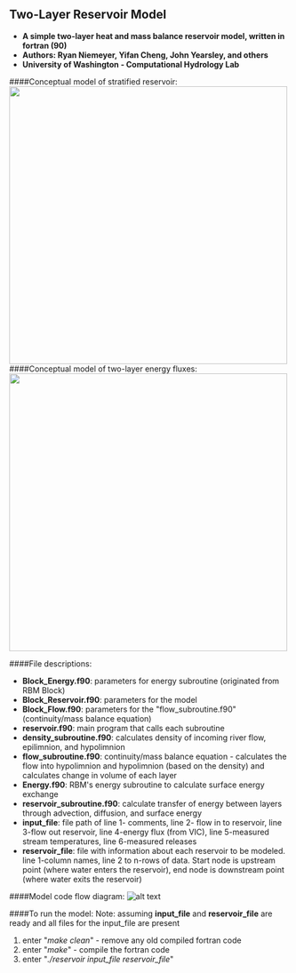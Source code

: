 ## Two-Layer Reservoir Model
- **A simple two-layer heat and mass balance reservoir model, written in fortran (90)**
- **Authors: Ryan Niemeyer, Yifan Cheng, John Yearsley, and others**
- **University of Washington - Computational Hydrology Lab**

####Conceptual model of stratified reservoir:
<img src="https://github.com/rniemeyer07/Reservoir_Model/blob/master/Two_layer_diagram2.png" width="500"> 
####Conceptual model of two-layer energy fluxes:
<img src="https://github.com/rniemeyer07/Reservoir_Model/blob/master/Two_layer_conceptual_diagram.png" width="500"> 

####File descriptions:
  - **Block_Energy.f90**: parameters for energy subroutine (originated from RBM Block)
  - **Block_Reservoir.f90**: parameters for the model
  - **Block_Flow.f90**: parameters for the "flow_subroutine.f90" (continuity/mass balance equation)
  - **reservoir.f90**: main program that calls each subroutine
  - **density_subroutine.f90**: calculates density of incoming river flow, epilimnion, and hypolimnion
  - **flow_subroutine.f90**: continuity/mass balance equation - calculates the flow into hypolimnion 
      and hypolimnion (based on the density) and calculates change in volume of each layer
  - **Energy.f90**: RBM's energy subroutine to calculate surface energy exchange
  - **reservoir_subroutine.f90**: calculate transfer of energy between layers through advection, 
      diffusion, and surface energy
  - **input_file**: file path of line 1- comments, line 2- flow in to reservoir, line 3-flow out reservoir, 
      line 4-energy flux (from VIC), line 5-measured stream temperatures, line 6-measured releases
  - **reservoir_file**: file with information about each reservoir to be modeled. line 1-column names,
      line 2 to n-rows of data. Start node is upstream point (where water enters the reservoir), 
      end node is downstream point (where water exits the reservoir)

####Model code flow diagram:
![alt text](https://github.com/rniemeyer07/Reservoir_Model/blob/master/two-layer_model_flow.png "two-layer diagram")

####To run the model:
Note: assuming **input_file** and **reservoir_file** are ready and all files for the input_file are present
  1. enter "*make clean*" - remove any old compiled fortran code
  2. enter "*make*" - compile the fortran code
  3. enter "*./reservoir input_file reservoir_file*"
